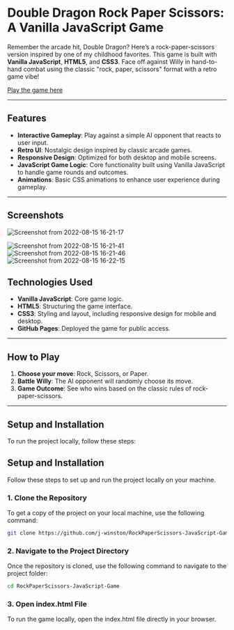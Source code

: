 # Double Dragon Rock Paper Scissors: A Vanilla JavaScript Game

Remember the arcade hit, Double Dragon? Here’s a rock-paper-scissors version inspired by one of my childhood favorites. This game is built with **Vanilla JavaScript**, **HTML5**, and **CSS3**. Face off against Willy in hand-to-hand combat using the classic "rock, paper, scissors" format with a retro game vibe!

[Play the game here](https://j-winston.github.io/Double-Dragon-Rock-Scissors-Paper/)

---

## Features

- **Interactive Gameplay**: Play against a simple AI opponent that reacts to user input.
- **Retro UI**: Nostalgic design inspired by classic arcade games.
- **Responsive Design**: Optimized for both desktop and mobile screens.
- **JavaScript Game Logic**: Core functionality built using Vanilla JavaScript to handle game rounds and outcomes.
- **Animations**: Basic CSS animations to enhance user experience during gameplay.

---

## Screenshots

![Screenshot from 2022-08-15 16-21-17](https://user-images.githubusercontent.com/102254727/184711899-40996198-d26c-4e22-8de8-534f8189c8c9.png)


![Screenshot from 2022-08-15 16-21-41](https://user-images.githubusercontent.com/102254727/184712050-4865b8e1-843b-4b4a-8aa3-7e43651fedb9.png)
![Screenshot from 2022-08-15 16-21-46](https://user-images.githubusercontent.com/102254727/184712069-eeec02cd-73e4-451a-bb7f-53232ad889ae.png)
![Screenshot from 2022-08-15 16-22-15](https://user-images.githubusercontent.com/102254727/184712079-e658fc0b-00cf-4a85-a00a-ae9c6fcb0eea.png)

## Technologies Used

- **Vanilla JavaScript**: Core game logic.
- **HTML5**: Structuring the game interface.
- **CSS3**: Styling and layout, including responsive design for mobile and desktop.
- **GitHub Pages**: Deployed the game for public access.

---

## How to Play

1. **Choose your move**: Rock, Scissors, or Paper.
2. **Battle Willy**: The AI opponent will randomly choose its move.
3. **Game Outcome**: See who wins based on the classic rules of rock-paper-scissors.

---

## Setup and Installation

To run the project locally, follow these steps:

## Setup and Installation

Follow these steps to set up and run the project locally on your machine.

### 1. Clone the Repository

To get a copy of the project on your local machine, use the following command:

```bash
git clone https://github.com/j-winston/RockPaperScissors-JavaScript-Game.git
```

### 2. Navigate to the Project Directory
Once the repository is cloned, use the following command to navigate to the project folder:
```bash
cd RockPaperScissors-JavaScript-Game
```

### 3. Open index.html File 
To run the game locally, open the index.html file directly in your browser.





